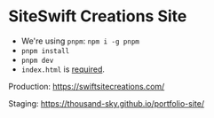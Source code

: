 # SiteSwift Creations Site

- We're using `pnpm`: `npm i -g pnpm`
- `pnpm install`
- `pnpm dev` 
- `index.html` is [required](https://github.com/vitejs/vite/issues/6714#issue-1121059205).

Production: https://swiftsitecreations.com/

Staging: https://thousand-sky.github.io/portfolio-site/
